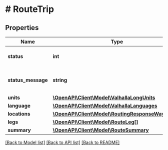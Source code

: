 # # RouteTrip

## Properties

Name | Type | Description | Notes
------------ | ------------- | ------------- | -------------
**status** | **int** | The response status code |
**status_message** | **string** | The response status message |
**units** | [**\OpenAPI\Client\Model\ValhallaLongUnits**](ValhallaLongUnits.md) |  |
**language** | [**\OpenAPI\Client\Model\ValhallaLanguages**](ValhallaLanguages.md) |  |
**locations** | [**\OpenAPI\Client\Model\RoutingResponseWaypoint[]**](RoutingResponseWaypoint.md) |  |
**legs** | [**\OpenAPI\Client\Model\RouteLeg[]**](RouteLeg.md) |  |
**summary** | [**\OpenAPI\Client\Model\RouteSummary**](RouteSummary.md) |  |

[[Back to Model list]](../../README.md#models) [[Back to API list]](../../README.md#endpoints) [[Back to README]](../../README.md)
